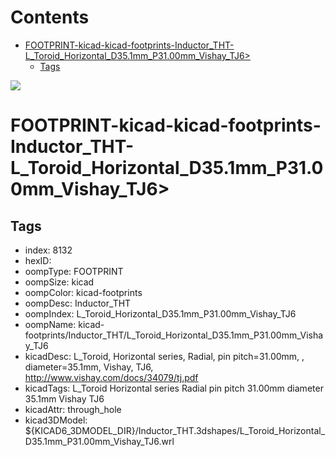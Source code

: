 



Contents
========

* [FOOTPRINT-kicad-kicad-footprints-Inductor_THT-L_Toroid_Horizontal_D35.1mm_P31.00mm_Vishay_TJ6>](#footprint-kicad-kicad-footprints-inductor_tht-l_toroid_horizontal_d351mm_p3100mm_vishay_tj6)
	* [Tags](#tags)
  
![][im]
# FOOTPRINT-kicad-kicad-footprints-Inductor_THT-L_Toroid_Horizontal_D35.1mm_P31.00mm_Vishay_TJ6>

## Tags

- index: 8132
- hexID: 
- oompType: FOOTPRINT
- oompSize: kicad
- oompColor: kicad-footprints
- oompDesc: Inductor_THT
- oompIndex: L_Toroid_Horizontal_D35.1mm_P31.00mm_Vishay_TJ6
- oompName: kicad-footprints/Inductor_THT/L_Toroid_Horizontal_D35.1mm_P31.00mm_Vishay_TJ6
- kicadDesc: L_Toroid, Horizontal series, Radial, pin pitch=31.00mm, , diameter=35.1mm, Vishay, TJ6, http://www.vishay.com/docs/34079/tj.pdf
- kicadTags: L_Toroid Horizontal series Radial pin pitch 31.00mm  diameter 35.1mm Vishay TJ6
- kicadAttr: through_hole
- kicad3DModel: ${KICAD6_3DMODEL_DIR}/Inductor_THT.3dshapes/L_Toroid_Horizontal_D35.1mm_P31.00mm_Vishay_TJ6.wrl



[im]: image.png
